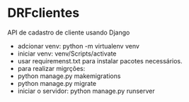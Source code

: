 # DRFclientes
API de cadastro de cliente usando Django

- adcionar venv: python -m virtualenv venv
- iniciar venv: venv/Scripts/activate
- usar requiremenst.txt para instalar pacotes necessários.
- para realizar migrções:
- python manage.py makemigrations
- python manage.py migrate
- iniciar o servidor: python manage.py runserver 
